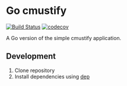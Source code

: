 Go cmustify
===========
[![Build Status](https://travis-ci.org/kimond/go-cmustify.svg?branch=master)](https://travis-ci.org/kimond/go-cmustify)
[![codecov](https://codecov.io/gh/kimond/go-cmustify/branch/master/graph/badge.svg)](https://codecov.io/gh/kimond/go-cmustify)

A Go version of the simple cmustify application.

Development
-----------
1. Clone repository
2. Install dependencies using [dep](https://github.com/golang/dep)

